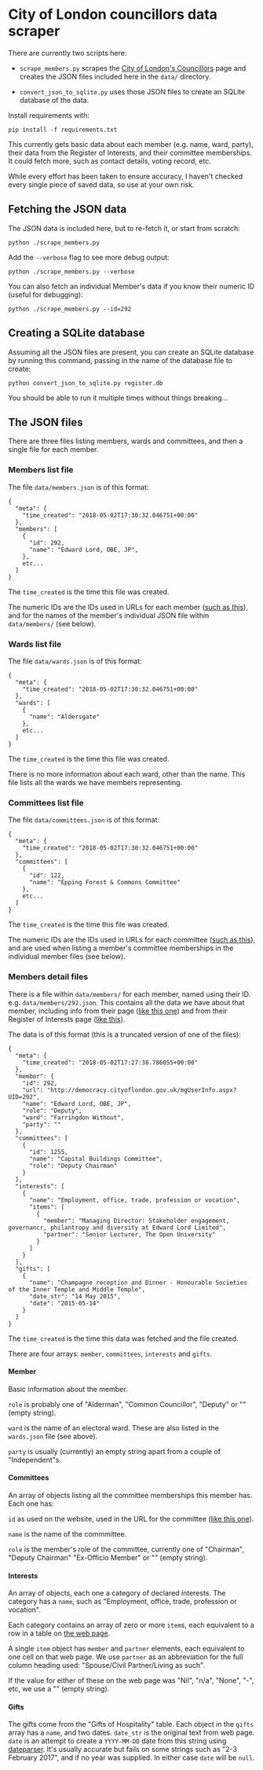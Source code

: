 # City of London councillors data scraper

There are currently two scripts here:

* `scrape_members.py` scrapes the [City of London's Councillors][colc] page and creates the JSON files included here in the `data/` directory.

* `convert_json_to_sqlite.py` uses those JSON files to create an SQLite database of the data.


Install requirements with:

    pip install -f requirements.txt

This currently gets basic data about each member (e.g. name, ward, party), their data from the Register of Interests, and their committee memberships. It could fetch more, such as contact details, voting record, etc.

While every effort has been taken to ensure accuracy, I haven't checked every single piece of saved data, so use at your own risk.


## Fetching the JSON data

The JSON data is included here, but to re-fetch it, or start from scratch:

    python ./scrape_members.py

Add the `--verbose` flag to see more debug output:

    python ./scrape_members.py --verbose

You can also fetch an individual Member's data if you know their numeric ID (useful for debugging):

    python ./scrape_members.py --id=292


## Creating a SQLite database

Assuming all the JSON files are present, you can create an SQLite database by running this command, passing in the name of the database file to create:

    python convert_json_to_sqlite.py register.db

You should be able to run it multiple times without things breaking...


## The JSON files

There are three files listing members, wards and committees, and then a single file for each member.

### Members list file

The file `data/members.json` is of this format:

    {
      "meta": {
        "time_created": "2018-05-02T17:30:32.046751+00:00"
      },
      "members": [
        {
          "id": 292,
          "name": "Edward Lord, OBE, JP",
        },
        etc...
      ]
    }

The `time_created` is the time this file was created.

The numeric IDs are the IDs used in URLs for each member ([such as this][member]), and for the names of the member's individual JSON file within `data/members/` (see below).

### Wards list file

The file `data/wards.json` is of this format:

    {
      "meta": {
        "time_created": "2018-05-02T17:30:32.046751+00:00"
      },
      "wards": [
        {
          "name": "Aldersgate"
        },
        etc...
      ]
    }

The `time_created` is the time this file was created.

There is no more information about each ward, other than the name. This file lists all the wards we have members representing.

### Committees list file

The file `data/committees.json` is of this format:

    {
      "meta": {
        "time_created": "2018-05-02T17:30:32.046751+00:00"
      },
      "committees": [
        {
          "id": 122,
          "name": "Epping Forest & Commons Committee"
        },
        etc...
      ]
    }

The `time_created` is the time this file was created.

The numeric IDs are the IDs used in URLs for each committee ([such as this][committee]), and are used when listing a member's committee memberships in the individual member files (see below).

### Members detail files

There is a file within `data/members/` for each member, named using their ID. e.g. `data/members/292.json`. This contains all the data we have about that member, including info from their page ([like this one][member]) and from their Register of Interests page ([like this][interests]).

The data is of this format (this is a truncated version of one of the files):

    {
      "meta": {
        "time_created": "2018-05-02T17:27:38.786055+00:00"
      },
      "member": {
        "id": 292,
        "url": "http://democracy.cityoflondon.gov.uk/mgUserInfo.aspx?UID=292",
        "name": "Edward Lord, OBE, JP",
        "role": "Deputy",
        "ward": "Farringdon Without",
        "party": ""
      },
      "committees": [
        {
          "id": 1255,
          "name": "Capital Buildings Committee",
          "role": "Deputy Chairman"
        }
      ],
      "interests": [
        {
          "name": "Employment, office, trade, profession or vocation",
          "items": [
            {
              "member": "Managing Director: Stakeholder engagement, governancr, philantropy and diversity at Edward Lord Limited",
              "partner": "Senior Lecturer, The Open University"
            }
          ]
        }
      ],
      "gifts": [
        {
          "name": "Champagne reception and Dinner - Honourable Societies of the Inner Temple and Middle Temple",
          "date_str": "14 May 2015",
          "date": "2015-05-14"
        }
      ]
    }

The `time_created` is the time this data was fetched and the file created.

There are four arrays: `member`, `committees`, `interests` and `gifts`.

#### Member

Basic information about the member.

`role` is probably one of "Alderman", "Common Councillor", "Deputy" or "" (empty string).

`ward` is the name of an electoral ward. These are also listed in the `wards.json` file (see above).

`party` is usually (currently) an empty string apart from a couple of "Independent"s.

#### Committees

An array of objects listing all the committee memberships this member has. Each one has:

`id` as used on the website, used in the URL for the committee ([like this one][committee]).

`name` is the name of the commmittee.

`role` is the member's role of the committee, currently one of "Chairman", "Deputy Chairman" "Ex-Officio Member" or "" (empty string).

#### Interests

An array of objects, each one a category of declared interests. The category has a `name`, such as "Employment, office, trade, profession or vocation".

Each category contains an array of zero or more `item`s, each equivalent to a row in a table on [the web page][interests].

A single `item` object has `member` and `partner` elements, each equivalent to one cell on that web page. We use `partner` as an abbreviation for the full column heading used: "Spouse/Civil Partner/Living as such".

If the value for either of these on the web page was "Nil", "n/a", "None", "-", etc, we use a "" (empty string).

#### Gifts

The gifts come from the "Gifts of Hospitality" table. Each object in the `gifts` array has a `name`, and two dates. `date_str` is the original text from web page. `date` is an attempt to create a `YYYY-MM-DD` date from this string using [dateparser][dateparser]. It's usually accurate but fails on some strings such as "2-3 February 2017", and if no year was supplied. In either case `date` will be `null`.


[colc]: http://democracy.cityoflondon.gov.uk/mgMemberIndex.aspx?VW=TABLE&PIC=1&FN=

[member]: http://democracy.cityoflondon.gov.uk/mgUserInfo.aspx?UID=292

[committee]: http://democracy.cityoflondon.gov.uk/mgCommitteeDetails.aspx?ID=122

[interests]: http://democracy.cityoflondon.gov.uk/mgDeclarationSubmission.aspx?UID=292&HID=3012&FID=0&HPID=505566937

[dateparser]: https://github.com/scrapinghub/dateparser
